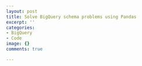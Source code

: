 ```yaml
---
layout: post
title: Solve BigQuery schema problems using Pandas
excerpt: ''
categories:
- BigQuery
- Code
image: {}
comments: true

---
```

